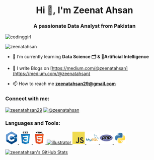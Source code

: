 <h1 align="center">Hi 👋, I'm Zeenat Ahsan</h1>
<h3 align="center">A passionate Data Analyst from Pakistan</h3>
<img alighn="right" alt="codinggirl" width="400" src="https://camo.githubusercontent.com/070c6256f09bae03a7dded767000a66bd3639c577312c77ed093885a7bff4c03/68747470733a2f2f63646e2e6472696262626c652e636f6d2f75736572732f313636383935302f73637265656e73686f74732f333836333131342f6d656469612f62383234353432306161616164353031663636616635616330656137646632642e676966">
<p align="left"> <img src="https://komarev.com/ghpvc/?username=zeenatahsan&label=Profile%20views&color=0e75b6&style=flat" alt="zeenatahsan" /> </p>

- 🌱 I’m currently learning **Data Science 🗂️ & 🤖Artificial Intelligence**

- 📝 I write Blogs on [https://medium.com/@zeenatahsan](https://medium.com/@zeenatahsan)

- 📫 How to reach me **zeenatahsan29@gmail.com**

<h3 align="left">Connect with me:</h3>
<p align="left">
<a href="https://linkedin.com/in/zeenatahsan29" target="blank"><img align="center" src="https://raw.githubusercontent.com/rahuldkjain/github-profile-readme-generator/master/src/images/icons/Social/linked-in-alt.svg" alt="zeenatahsan29" height="30" width="40" /></a>
<a href="https://medium.com/@zeenatahsan" target="blank"><img align="center" src="https://raw.githubusercontent.com/rahuldkjain/github-profile-readme-generator/master/src/images/icons/Social/medium.svg" alt="@zeenatahsan" height="30" width="40" /></a>
</p>

<h3 align="left">Languages and Tools:</h3>
<p align="left"> <a href="https://www.w3schools.com/cpp/" target="_blank" rel="noreferrer"> <img src="https://raw.githubusercontent.com/devicons/devicon/master/icons/cplusplus/cplusplus-original.svg" alt="cplusplus" width="40" height="40"/> </a> <a href="https://www.w3schools.com/css/" target="_blank" rel="noreferrer"> <img src="https://raw.githubusercontent.com/devicons/devicon/master/icons/css3/css3-original-wordmark.svg" alt="css3" width="40" height="40"/> </a> <a href="https://www.w3.org/html/" target="_blank" rel="noreferrer"> <img src="https://raw.githubusercontent.com/devicons/devicon/master/icons/html5/html5-original-wordmark.svg" alt="html5" width="40" height="40"/> </a> <a href="https://www.adobe.com/in/products/illustrator.html" target="_blank" rel="noreferrer"> <img src="https://www.vectorlogo.zone/logos/adobe_illustrator/adobe_illustrator-icon.svg" alt="illustrator" width="40" height="40"/> </a> <a href="https://developer.mozilla.org/en-US/docs/Web/JavaScript" target="_blank" rel="noreferrer"> <img src="https://raw.githubusercontent.com/devicons/devicon/master/icons/javascript/javascript-original.svg" alt="javascript" width="40" height="40"/> </a> <a href="https://www.mysql.com/" target="_blank" rel="noreferrer"> <img src="https://raw.githubusercontent.com/devicons/devicon/master/icons/mysql/mysql-original-wordmark.svg" alt="mysql" width="40" height="40"/> </a> <a href="https://www.php.net" target="_blank" rel="noreferrer"> <img src="https://raw.githubusercontent.com/devicons/devicon/master/icons/php/php-original.svg" alt="php" width="40" height="40"/> </a> <a href="https://www.python.org" target="_blank" rel="noreferrer"> <img src="https://raw.githubusercontent.com/devicons/devicon/master/icons/python/python-original.svg" alt="python" width="40" height="40"/> </a> </p>  

<a href="https://awesome-github-stats.azurewebsites.net/index.html??cardType=github&theme=github&preferLogin=false">   
    <img  alt="zeenatahsan's GitHub Stats" src="https://awesome-github-stats.azurewebsites.net/user-stats/zeenatahsan?cardType=github&theme=github&preferLogin=false" />  </a>
